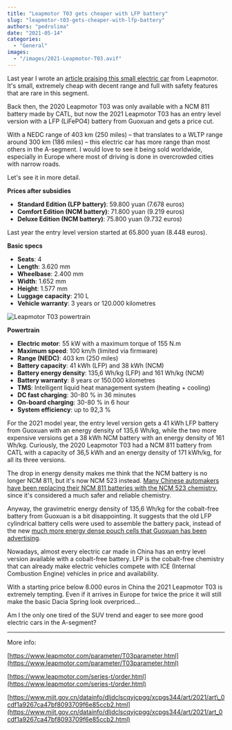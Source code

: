 ```yaml
---
title: "Leapmotor T03 gets cheaper with LFP battery"
slug: "leapmotor-t03-gets-cheaper-with-lfp-battery"
authors: "pedrolima"
date: "2021-05-14"
categories:
  - "General"
images:
  - "/images/2021-Leapmotor-T03.avif"
---
```


Last year I wrote an [article praising this small electric car](/2020/08/03/leapmotor-t03-great-small-electric-car/) from Leapmotor. It's small, extremely cheap with decent range and full with safety features that are rare in this segment.

Back then, the 2020 Leapmotor T03 was only available with a NCM 811 battery made by CATL, but now the 2021 Leapmotor T03 has an entry level version with a LFP (LiFePO4) battery from Guoxuan and gets a price cut.

With a NEDC range of 403 km (250 miles) – that translates to a WLTP range around 300 km (186 miles) – this electric car has more range than most others in the A-segment. I would love to see it being sold worldwide, especially in Europe where most of driving is done in overcrowded cities with narrow roads.

Let's see it in more detail.

**Prices after subsidies**

- **Standard Edition (LFP battery)**: 59.800 yuan (7.678 euros)
- **Comfort Edition (NCM battery)**: 71.800 yuan (9.219 euros)
- **Deluxe Edition (NCM battery)**: 75.800 yuan (9.732 euros)

Last year the entry level version started at 65.800 yuan (8.448 euros).

**Basic specs**

- **Seats**: 4
- **Length**: 3.620 mm
- **Wheelbase**: 2.400 mm
- **Width**: 1.652 mm
- **Height**: 1.577 mm
- **Luggage capacity**: 210 L
- **Vehicle warranty**: 3 years or 120.000 kilometres

![Leapmotor T03 powertrain](images/Leapmotor-T03-powertrain.avif)

**Powertrain**

- **Electric motor**: 55 kW with a maximum torque of 155 N.m
- **Maximum speed**: 100 km/h (limited via firmware)
- **Range (NEDC)**: 403 km (250 miles)
- **Battery capacity**: 41 kWh (LFP) and 38 kWh (NCM)
- **Battery energy density**: 135,6 Wh/kg (LFP) and 161 Wh/kg (NCM)
- **Battery warranty**: 8 years or 150.000 kilometres
- **TMS**: Intelligent liquid heat management system (heating + cooling)
- **DC fast charging**: 30-80 % in 36 minutes
- **On-board charging**: 30-80 % in 6 hour
- **System efficiency**: up to 92,3 %

For the 2021 model year, the entry level version gets a 41 kWh LFP battery from Guoxuan with an energy density of 135,6 Wh/kg, while the two more expensive versions get a 38 kWh NCM battery with an energy density of 161 Wh/kg. Curiously, the 2020 Leapmotor T03 had a NCM 811 battery from CATL with a capacity of 36,5 kWh and an energy density of 171 kWh/kg, for all its three versions.

The drop in energy density makes me think that the NCM battery is no longer NCM 811, but it's now NCM 523 instead. [Many Chinese automakers have been replacing their NCM 811 batteries with the NCM 523 chemistry](/2020/09/28/catl-ncm-811-battery-cells-are-problematic/), since it's considered a much safer and reliable chemistry.

Anyway, the gravimetric energy density of 135,6 Wh/kg for the cobalt-free battery from Guoxuan is a bit disappointing. It suggests that the old LFP cylindrical battery cells were used to assemble the battery pack, instead of the new [much more energy dense pouch cells that Guoxuan has been advertising](/2021/01/10/guoxuan-unveils-a-cobalt-free-lfp-pouch-battery-cell-with-212-wh-kg/).

Nowadays, almost every electric car made in China has an entry level version available with a cobalt-free battery. LFP is the cobalt-free chemistry that can already make electric vehicles compete with ICE (Internal Combustion Engine) vehicles in price and availability.

With a starting price below 8.000 euros in China the 2021 Leapmotor T03 is extremely tempting. Even if it arrives in Europe for twice the price it will still make the basic Dacia Spring look overpriced...

Am I the only one tired of the SUV trend and eager to see more good electric cars in the A-segment?

---

More info:

[https://www.leapmotor.com/parameter/T03parameter.html](https://www.leapmotor.com/parameter/T03parameter.html)

[https://www.leapmotor.com/series-t/order.html](https://www.leapmotor.com/series-t/order.html)

[https://www.miit.gov.cn/datainfo/dljdclscqyjcpgg/xcpgs344/art/2021/art\_0cdf1a9267ca47bf8093709f6e85ccb2.html](https://www.miit.gov.cn/datainfo/dljdclscqyjcpgg/xcpgs344/art/2021/art_0cdf1a9267ca47bf8093709f6e85ccb2.html)
